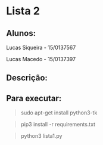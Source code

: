 # Lista 2 
## Alunos:
Lucas Siqueira - 15/0137567

Lucas Macedo - 15/0137397

## Descrição:

## Para executar:
> sudo apt-get install python3-tk

> pip3 install -r requirements.txt

> python3 lista1.py
